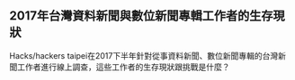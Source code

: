 ## 2017年台灣資料新聞與數位新聞專輯工作者的生存現狀
Hacks/hackers taipei在2017下半年針對從事資料新聞、數位新聞專輯的台灣新聞工作者進行線上調查，這些工作者的生存現狀跟挑戰是什麼？
